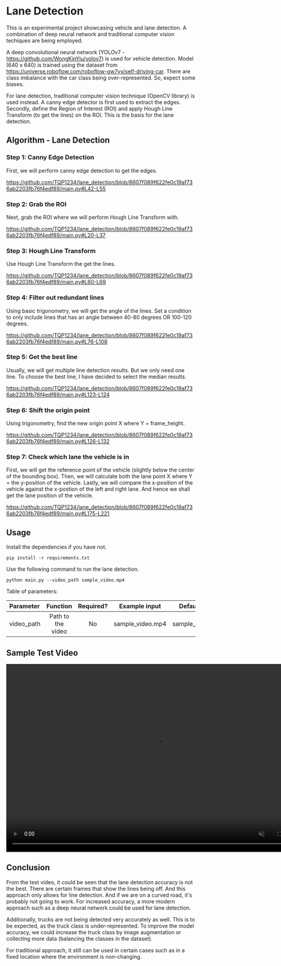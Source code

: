 # Lane Detection

This is an experimental project showcasing vehicle and lane detection. A combination of deep neural network and traditional computer vision techiques are being employed.

A deep convolutional neural network (YOLOv7 - https://github.com/WongKinYiu/yolov7) is used for vehicle detection. Model (640 x 640) is trained using the dataset from https://universe.roboflow.com/roboflow-gw7yv/self-driving-car. There are class imbalance with the car class being over-represented. So, expect some biases.

For lane detection, traditional computer vision technique (OpenCV library) is used instead. A canny edge detector is first used to extract the edges. Secondly, define the Region of Interest (ROI) and apply Hough Line Transform (to get the lines) on the ROI. This is the basis for the lane detection.

## Algorithm - Lane Detection

### Step 1: Canny Edge Detection

First, we will perform canny edge detection to get the edges.

https://github.com/TQP1234/lane_detection/blob/8607f089f622fe0c19af736ab2203fb76f4edf89/main.py#L42-L55

### Step 2: Grab the ROI

Next, grab the ROI where we will perform Hough Line Transform with.

https://github.com/TQP1234/lane_detection/blob/8607f089f622fe0c19af736ab2203fb76f4edf89/main.py#L20-L37

### Step 3: Hough Line Transform

Use Hough Line Transform the get the lines.

https://github.com/TQP1234/lane_detection/blob/8607f089f622fe0c19af736ab2203fb76f4edf89/main.py#L60-L69

### Step 4: Filter out redundant lines

Using basic trigonometry, we will get the angle of the lines. Set a condition to only include lines that has an angle between 40-80 degrees OR 100-120 degrees.

https://github.com/TQP1234/lane_detection/blob/8607f089f622fe0c19af736ab2203fb76f4edf89/main.py#L76-L108

### Step 5: Get the best line

Usually, we will get multiple line detection results. But we only need one line. To choose the best line, I have decided to select the median results.

https://github.com/TQP1234/lane_detection/blob/8607f089f622fe0c19af736ab2203fb76f4edf89/main.py#L123-L124

### Step 6: Shift the origin point

Using trigonometry, find the new origin point X where Y = frame_height.

https://github.com/TQP1234/lane_detection/blob/8607f089f622fe0c19af736ab2203fb76f4edf89/main.py#L126-L132

### Step 7: Check which lane the vehicle is in

First, we will get the reference point of the vehicle (slightly below the center of the bounding box). Then, we will calculate both the lane point X where Y = the y-position of the vehicle. Lastly, we will compare the x-position of the vehicle against the x-postion of the left and right lane. And hence we shall get the lane position of the vehicle.

https://github.com/TQP1234/lane_detection/blob/8607f089f622fe0c19af736ab2203fb76f4edf89/main.py#L175-L221

## Usage

Install the dependencies if you have not.

``` shell
pip install -r requirements.txt
```

Use the following command to run the lane detection.

``` shell
python main.py --video_path sample_video.mp4
```

Table of parameters:

| Parameter | Function | Required? | Example input | Default Value |
| :-- | :-: | :-: | :-: | :-: |
| video_path | Path to the video | No | sample_video.mp4 | sample_video.mp4 |

## Sample Test Video

<video controls="" width="800" height="500" muted="" loop="" autoplay="">
<source src="https://github.com/TQP1234/lane_detection/assets/75831732/e444ae36-5995-44a7-8f17-5a7a07eecb48" type="video/mp4">
</video>



## Conclusion

From the test video, it could be seen that the lane detection accuracy is not the best. There are certain frames that show the lines being off. And this approach only allows for line detection. And if we are on a curved road, it's probably not going to work. For increased accuracy, a more modern approach such as a deep neural network could be used for lane detection.

Additionally, trucks are not being detected very accurately as well. This is to be expected, as the truck class is under-represented. To improve the model accuracy, we could increase the truck class by image augmentation or collecting more data (balancing the classes in the dataset).

For traditional approach, it still can be used in certain cases such as in a fixed location where the environment is non-changing.
